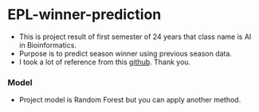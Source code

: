 # EPL-winner-prediction


* This is project result of first semester of 24 years that class name is AI in Bioinformatics.
* Purpose is to predict season winner using previous season data.
* I took a lot of reference from this [github](https://github.com/ClassifiedEgg/Predicting-EPL-Season-using-Machine-Learning?tab=readme-ov-file). Thank you.


### Model
* Project model is Random Forest but you can apply another method.

